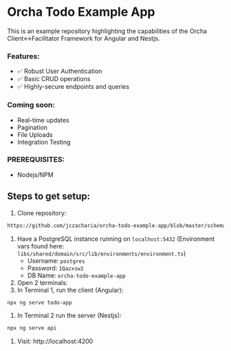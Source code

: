 # Orcha Todo Example App

This is an example repository highlighting the capabilities of the Orcha Client<->Facilitator Framework for Angular and Nestjs.

### Features:

- ✅ Robust User Authentication
- ✅ Basic CRUD operations
- ✅ Highly-secure endpoints and queries

### Coming soon:

- Real-time updates
- Pagination
- File Uploads
- Integration Testing

### PREREQUISITES:

- Nodejs/NPM

## Steps to get setup:

1. Clone repository:

```sh
https://github.com/jczacharia/orcha-todo-example-app/blob/master/schematics.sh
```

1. Have a PostgreSQL instance running on `localhost:5432` (Environment vars found here: `libs/shared/domain/src/lib/environments/environment.ts`)
   - Username: `postgres`
   - Password: `1Qazxsw2`
   - DB Name: `orcha-todo-example-app`
1. Open 2 terminals:
1. In Terminal 1, run the client (Angular):

```sh
npx ng serve todo-app
```

1. In Terminal 2 run the server (Nestjs):

```sh
npx ng serve api
```

1. Visit: http://localhost:4200
